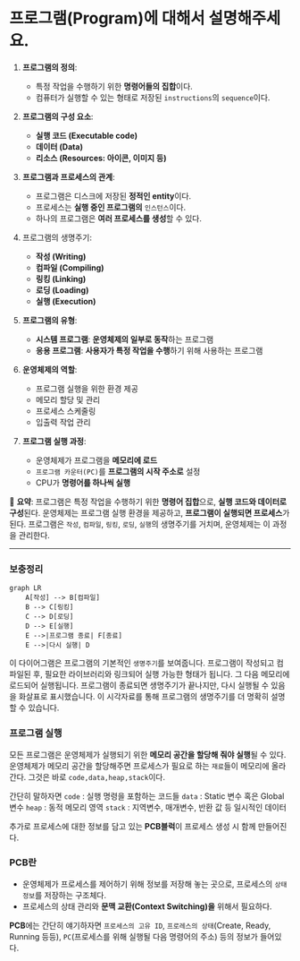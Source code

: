 # 프로그램(Program)에 대해서 설명해주세요.

1. **프로그램의 정의**:
    - 특정 작업을 수행하기 위한 **명령어들의 집합**이다.
    - 컴퓨터가 실행할 수 있는 형태로 저장된 `instructions`의 `sequence`이다.


2. **프로그램의 구성 요소**:
    - **실행 코드 (Executable code)**
    - **데이터 (Data)**
    - **리소스 (Resources: 아이콘, 이미지 등)**


3. **프로그램과 프로세스의 관계**:
    - 프로그램은 디스크에 저장된 **정적인 entity**이다.
    - 프로세스는 **실행 중인 프로그램의** `인스턴스`이다.
    - 하나의 프로그램은 **여러 프로세스를 생성**할 수 있다.


4. 프로그램의 생명주기:
    - **작성 (Writing)**
    - **컴파일 (Compiling)**
    - **링킹 (Linking)**
    - **로딩 (Loading)**
    - **실행 (Execution)**


5. **프로그램의 유형**:
    - **시스템 프로그램**: **운영체제의 일부로 동작**하는 프로그램
    - **응용 프로그램**: **사용자가 특정 작업을 수행**하기 위해 사용하는 프로그램


6. **운영체제의 역할**:
    - 프로그램 실행을 위한 환경 제공
    - 메모리 할당 및 관리
    - 프로세스 스케줄링
    - 입출력 작업 관리


7. **프로그램 실행 과정**:
    - 운영체제가 프로그램을 **메모리에 로드**
    - `프로그램 카운터(PC)`를 **프로그램의 시작 주소로** 설정
    - CPU가 **명령어를 하나씩 실행**


📌 **요약**: 프로그램은 특정 작업을 수행하기 위한 **명령어 집합**으로, **실행 코드와 데이터로 구성**된다. 운영체제는 프로그램 실행 환경을 제공하고, **프로그램이 실행되면 프로세스**가 된다. 프로그램은 `작성`, `컴파일`, `링킹`, `로딩`, `실행`의 생명주기를 거치며, 운영체제는 이 과정을 관리한다.

___
### 보충정리

```mermaid
graph LR
    A[작성] --> B[컴파일]
    B --> C[링킹]
    C --> D[로딩]
    D --> E[실행]
    E -->|프로그램 종료| F[종료]
    E -->|다시 실행| D

```

이 다이어그램은 프로그램의 기본적인 `생명주기`를 보여줍니다. 프로그램이 작성되고 컴파일된 후, 필요한 라이브러리와 링크되어 실행 가능한 형태가 됩니다. 그 다음 메모리에 로드되어 실행됩니다. 프로그램이 종료되면 생명주기가 끝나지만, 다시 실행될 수 있음을 화살표로 표시했습니다. 이 시각자료를 통해 프로그램의 생명주기를 더 명확히 설명할 수 있습니다.


### 프로그램 실행

모든 프로그램은 운영체제가 실행되기 위한 **메모리 공간을 할당해 줘야 실행**될 수 있다. 운영체제가 메모리 공간을 할당해주면 프로세스가 필요로 하는 `재료`들이 메모리에 올라간다.
그것은 바로 `code,data,heap,stack`이다.

간단히 말하자면
`code` : 실행 명령을 포함하는 코드들
`data` : Static 변수 혹은 Global 변수
`heap` : 동적 메모리 영역
`stack` : 지역변수, 매개변수, 반환 값 등 일시적인 데이터

추가로 프로세스에 대한 정보를 담고 있는 **PCB블럭**이 프로세스 생성 시 함께 만들어진다.

### PCB란

- 운영체제가 프로세스를 제어하기 위해 정보를 저장해 놓는 곳으로, 프로세스의 `상태 정보`를 저장하는 구조체다.
- 프로세스의 상태 관리와 **문맥 교환(Context Switching)을** 위해서 필요하다.

**PCB**에는 간단히 얘기하자면 `프로세스의 고유 ID`, `프로레스의 상태`(Create, Ready, Running 등등), `PC`(프로세스를 위해 실행될 다음 명령어의 주소) 등의 정보가 들어있다.
